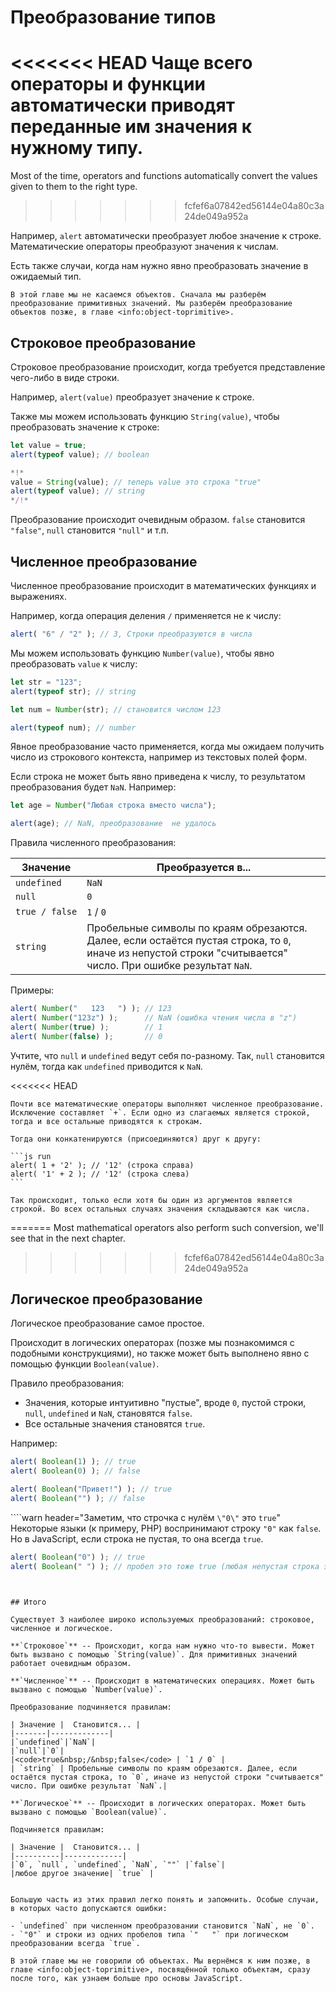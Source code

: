 # Преобразование типов

<<<<<<< HEAD
Чаще всего операторы и функции автоматически приводят переданные им значения к нужному типу.
=======
Most of the time, operators and functions automatically convert the values given to them to the right type.
>>>>>>> fcfef6a07842ed56144e04a80c3a24de049a952a

Например, `alert` автоматически преобразует любое значение к строке. Математические операторы преобразуют значения к числам.  

Есть также случаи, когда нам нужно явно преобразовать значение в ожидаемый тип.

```smart header="Пока что мы не говорим об объектах"
В этой главе мы не касаемся объектов. Сначала мы разберём преобразование примитивных значений. Мы разберём преобразование объектов позже, в главе <info:object-toprimitive>.
```

## Строковое преобразование

Строковое преобразование происходит, когда требуется представление чего-либо в виде строки.

Например, `alert(value)` преобразует значение к строке.

Также мы можем использовать функцию `String(value)`, чтобы преобразовать значение к строке:

```js run
let value = true;
alert(typeof value); // boolean

*!*
value = String(value); // теперь value это строка "true"
alert(typeof value); // string
*/!*
```

Преобразование происходит очевидным образом. `false` становится `"false"`, `null` становится `"null"` и т.п.

## Численное преобразование

Численное преобразование происходит в математических функциях и выражениях.

Например, когда операция деления `/` применяется не к числу:

```js run
alert( "6" / "2" ); // 3, Строки преобразуются в числа
```

Мы можем использовать функцию `Number(value)`, чтобы явно преобразовать `value` к числу:

```js run
let str = "123";
alert(typeof str); // string

let num = Number(str); // становится числом 123

alert(typeof num); // number
```

Явное преобразование часто применяется, когда мы ожидаем получить число из строкового контекста, например из текстовых полей форм.

Если строка не может быть явно приведена к числу, то результатом преобразования будет `NaN`. Например:

```js run
let age = Number("Любая строка вместо числа");

alert(age); // NaN, преобразование  не удалось
```

Правила численного преобразования:

| Значение |  Преобразуется в... |
|----------|-------------|
|`undefined`|`NaN`|
|`null`|`0`|
|<code>true&nbsp;/&nbsp;false</code> | `1` / `0` |
| `string` | Пробельные символы по краям обрезаются. Далее, если остаётся пустая строка, то `0`, иначе из непустой строки "считывается" число. При ошибке результат `NaN`.|

Примеры:

```js run
alert( Number("   123   ") ); // 123
alert( Number("123z") );      // NaN (ошибка чтения числа в "z")
alert( Number(true) );        // 1
alert( Number(false) );       // 0
```

Учтите, что `null` и `undefined` ведут себя по-разному. Так, `null` становится нулём, тогда как `undefined` приводится к `NaN`.

<<<<<<< HEAD
````smart header="Сложение '+' объединяет строки"
Почти все математические операторы выполняют численное преобразование. Исключение составляет `+`. Если одно из слагаемых является строкой, тогда и все остальные приводятся к строкам.

Тогда они конкатенируются (присоединяются) друг к другу:

```js run
alert( 1 + '2' ); // '12' (строка справа)
alert( '1' + 2 ); // '12' (строка слева)
```

Так происходит, только если хотя бы один из аргументов является строкой. Во всех остальных случаях значения складываются как числа.
````
=======
Most mathematical operators also perform such conversion, we'll see that in the next chapter.
>>>>>>> fcfef6a07842ed56144e04a80c3a24de049a952a

## Логическое преобразование

Логическое преобразование самое простое.

Происходит в логических операторах  (позже мы познакомимся с подобными конструкциями), но также может быть выполнено явно с помощью функции `Boolean(value)`.

Правило преобразования:

- Значения, которые интуитивно "пустые", вроде `0`, пустой строки, `null`, `undefined` и `NaN`, становятся `false`.
- Все остальные значения становятся `true`.

Например:

```js run
alert( Boolean(1) ); // true
alert( Boolean(0) ); // false

alert( Boolean("Привет!") ); // true
alert( Boolean("") ); // false
```

````warn header="Заметим, что строчка с нулём `\"0\"` это `true`"
Некоторые языки (к примеру, PHP) воспринимают строку `"0"` как `false`. Но в JavaScript, если строка не пустая, то она всегда `true`.

```js run
alert( Boolean("0") ); // true
alert( Boolean(" ") ); // пробел это тоже true (любая непустая строка это true)
```
````


## Итого

Существует 3 наиболее широко используемых преобразований: строковое, численное и логическое.

**`Строковое`** -- Происходит, когда нам нужно что-то вывести. Может быть вызвано с помощью `String(value)`. Для примитивных значений работает очевидным образом.

**`Численное`** -- Происходит в математических операциях. Может быть вызвано с помощью `Number(value)`.

Преобразование подчиняется правилам:

| Значение |  Становится... |
|-------|-------------|
|`undefined`|`NaN`|
|`null`|`0`|
|<code>true&nbsp;/&nbsp;false</code> | `1 / 0` |
| `string` | Пробельные символы по краям обрезаются. Далее, если остаётся пустая строка, то `0`, иначе из непустой строки "считывается" число. При ошибке результат `NaN`.|

**`Логическое`** -- Происходит в логических операторах. Может быть вызвано с помощью `Boolean(value)`.

Подчиняется правилам:

| Значение |  Становится... |
|----------|-------------|
|`0`, `null`, `undefined`, `NaN`, `""` |`false`|
|любое другое значение| `true` |


Большую часть из этих правил легко понять и запомнить. Особые случаи, в которых часто допускаются ошибки:

- `undefined` при численном преобразовании становится `NaN`, не `0`.
- `"0"` и строки из одних пробелов типа `"   "` при логическом преобразовании всегда `true`.

В этой главе мы не говорили об объектах. Мы вернёмся к ним позже, в главе <info:object-toprimitive>, посвящённой только объектам, сразу после того, как узнаем больше про основы JavaScript.
